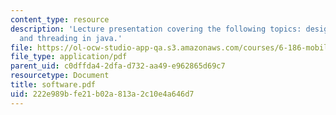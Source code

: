 ```yaml
---
content_type: resource
description: 'Lecture presentation covering the following topics: design principles,
  and threading in java.'
file: https://ol-ocw-studio-app-qa.s3.amazonaws.com/courses/6-186-mobile-autonomous-systems-laboratory-january-iap-2005/222e989bfe21b02a813a2c10e4a646d7_software.pdf
file_type: application/pdf
parent_uid: c0dffda4-2dfa-d732-aa49-e962865d69c7
resourcetype: Document
title: software.pdf
uid: 222e989b-fe21-b02a-813a-2c10e4a646d7
---
```

